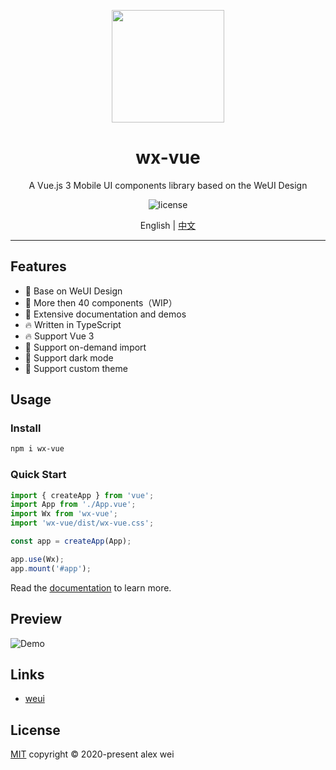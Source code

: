 <p align="center">
  <img src="https://alex8088.github.io/assets/wx-vue.png" width="180px" height="180px">
</p>
<div align="center">
  <h1>wx-vue</h1>
</div>

<p align="center">A Vue.js 3 Mobile UI components library based on the WeUI Design</p>

<p align="center">
<img src="https://img.shields.io/github/license/alex8088/wx-vue-next?color=blue" alt="license" />
</p>

<p align="center">
  English | <a href="./README.zh-CN.md">中文</a>
</p>

---

## Features

- 🍥 Base on WeUI Design
- 🚀 More then 40 components（WIP）
- 📗 Extensive documentation and demos
- 🔥 Written in TypeScript
- 🔥 Support Vue 3
- 💪 Support on-demand import
- 💪 Support dark mode
- 💪 Support custom theme

## Usage

### Install

```sh
npm i wx-vue
```

### Quick Start

```js
import { createApp } from 'vue';
import App from './App.vue';
import Wx from 'wx-vue';
import 'wx-vue/dist/wx-vue.css';

const app = createApp(App);

app.use(Wx);
app.mount('#app');
```

Read the [documentation](https://alex8088.github.io/wx-vue-next/docs/) to learn more.

## Preview

![Demo](https://alex8088.github.io/assets/wx-vue-qrcode.png)

## Links

- [weui](https://weui.io/)

## License

[MIT](./LICENSE) copyright © 2020-present alex wei
